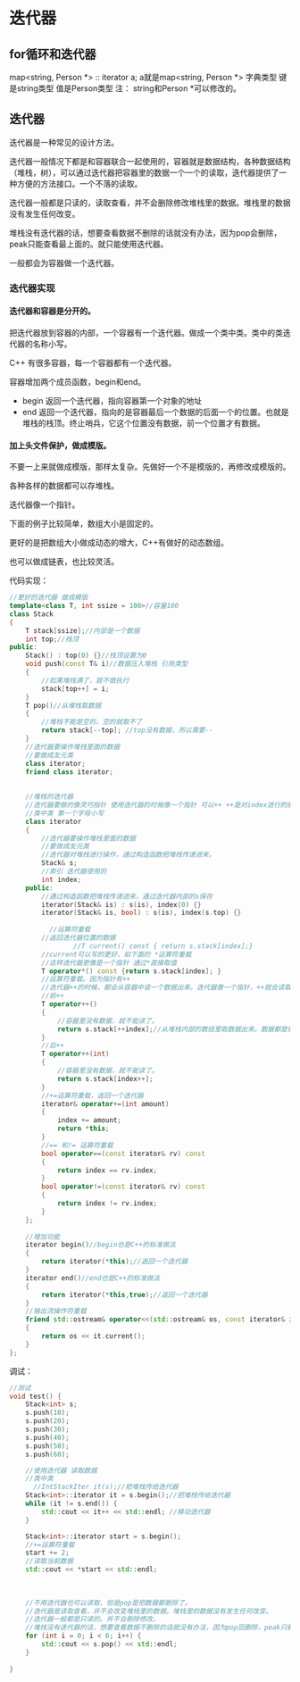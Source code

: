 # 迭代器

## for循环和迭代器

map<string, Person *> :: iterator  a;
a就是map<string, Person *> 字典类型
键是string类型 值是Person类型
注：
string和Person *可以修改的。

## 迭代器

迭代器是一种常见的设计方法。

迭代器一般情况下都是和容器联合一起使用的，容器就是数据结构，各种数据结构（堆栈，树），可以通过迭代器把容器里的数据一个一个的读取，迭代器提供了一种方便的方法接口。一个不落的读取。

迭代器一般都是只读的，读取查看，并不会删除修改堆栈里的数据。堆栈里的数据没有发生任何改变。

堆栈没有迭代器的话，想要查看数据不删除的话就没有办法，因为pop会删除，peak只能查看最上面的。就只能使用迭代器。

一般都会为容器做一个迭代器。

### 迭代器实现

#### 迭代器和容器是分开的。

把迭代器放到容器的内部，一个容器有一个迭代器。做成一个类中类。类中的类迭代器的名称小写。

C++ 有很多容器，每一个容器都有一个迭代器。

容器增加两个成员函数，begin和end。

- begin 返回一个迭代器，指向容器第一个对象的地址
- end 返回一个迭代器，指向的是容器最后一个数据的后面一个的位置。也就是堆栈的栈顶。终止哨兵，它这个位置没有数据，前一个位置才有数据。

#### 加上头文件保护，做成模版。

不要一上来就做成模版，那样太复杂。先做好一个不是模版的，再修改成模版的。

各种各样的数据都可以存堆栈。

迭代器像一个指针。

下面的例子比较简单，数组大小是固定的。

更好的是把数组大小做成动态的增大，C++有做好的动态数组。

也可以做成链表，也比较灵活。

代码实现：

```c++
//更好的迭代器 做成模版
template<class T, int ssize = 100>//容量100
class Stack
{
    T stack[ssize];//内部是一个数据
    int top;//栈顶
public:
    Stack() : top(0) {}//栈顶设置为0
    void push(const T& i)//数据压入堆栈 引用类型
    {
        //如果堆栈满了，就不做执行
        stack[top++] = i;
    }
    T pop()//从堆栈取数据
    {
        //堆栈不能是空的，空的就取不了
        return stack[--top]; //top没有数据，所以需要--
    }
    //迭代器要操作堆栈里面的数据
    //要做成友元类
    class iterator;
    friend class iterator;
    
    
    //堆栈的迭代器
    //迭代器要做的像灵巧指针 使用迭代器的时候像一个指针 可以++ ++是对index进行的操作，索引的操作又是对堆栈内部的数组的操作，数组也是用下标进行操作的。
    //类中类 第一个字母小写
    class iterator
    {
        //迭代器要操作堆栈里面的数据
        //要做成友元类
        //迭代器对堆栈进行操作，通过构造函数把堆栈传递进来。
        Stack& s;
        //索引 迭代器使用的
        int index;
    public:
        //通过构造函数把堆栈传递进来，通过迭代器内部的s保存
        iterator(Stack& is) : s(is), index(0) {}
        iterator(Stack& is, bool) : s(is), index(s.top) {}
      
	      //运算符重载
        //返回迭代器位置的数据
				//T current() const { return s.stack[index];}
        //current可以写的更好，如下面的 *运算符重载
        //这样迭代器更像是一个指针 通过*直接取值
        T operator*() const {return s.stack[index]; }
        //运算符重载。因为指针有++
        //迭代器++的时候，都会从容器中读一个数据出来。迭代器像一个指针，++就会读取下一个数据。
        //前++
        T operator++()
        {
            //容器里没有数据，就不能读了。
            return s.stack[++index];//从堆栈内部的数组里取数据出来。数据都是保存在数组里的。
        }
        //后++
        T operator++(int)
        {
            //容器里没有数据，就不能读了。
            return s.stack[index++];
        }
        //+=运算符重载，返回一个迭代器
        iterator& operator+=(int amount)
        {
            index += amount;
            return *this;
        }
        //== 和!= 运算符重载
        bool operator==(const iterator& rv) const
        {
            return index == rv.index;
        }
        bool operator!=(const iterator& rv) const
        {
            return index != rv.index;
        }
    };
    
    //增加功能
    iterator begin()//begin也是C++的标准做法
    {
        return iterator(*this);//返回一个迭代器
    }
    iterator end()//end也是C++的标准做法
    {
        return iterator(*this,true);//返回一个迭代器
    }
    //输出流操作符重载
    friend std::ostream& operator<<(std::ostream& os, const iterator& it)
    {
        return os << it.current();
    }
};
```

调试：

```c++
//测试
void test() {
    Stack<int> s;
    s.push(10);
    s.push(20);
    s.push(30);
    s.push(40);
    s.push(50);
    s.push(60);

    //使用迭代器 读取数据
    //类中类
	  //IntStackIter it(s);//把堆栈传给迭代器
    Stack<int>::iterator it = s.begin();//把堆栈传给迭代器
    while (it != s.end()) {
        std::cout << it++ << std::endl; //移动迭代器
    }

    Stack<int>::iterator start = s.begin();
    //+=运算符重载
    start += 2;
    //读取当前数据
    std::cout << *start << std::endl;
    
    
    
    //不用迭代器也可以读取，但是pop是把数据都删除了。
    //迭代器是读取查看，并不会改变堆栈里的数据。堆栈里的数据没有发生任何改变。
    //迭代器一般都是只读的。并不会删除修改。
    //堆栈没有迭代器的话，想要查看数据不删除的话就没有办法，因为pop回删除，peak只能查看最上面的。就只能使用迭代器。
    for (int i = 0; i < 6; i++) {
        std::cout << s.pop() << std::endl;
    }
    
}
```

### 



